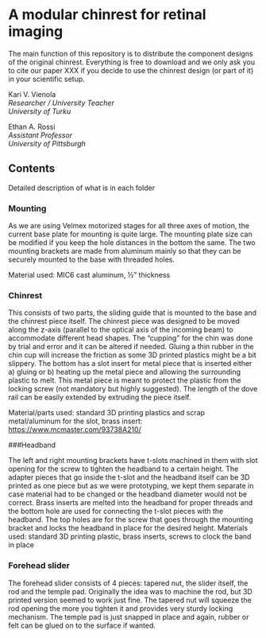 # A modular chinrest for retinal imaging

The main function of this repository is to distribute the component designs of the original chinrest. Everything is free to download and we only ask you to cite our paper XXX if you decide to use the chinrest design (or part of it) in your scientific setup.

Kari V. Vienola  
_Researcher / University Teacher_  
_University of Turku_

Ethan A. Rossi  
_Assistant Professor_  
_University of Pittsburgh_

## Contents

Detailed description of what is in each folder

### Mounting

As we are using Velmex motorized stages for all three axes of motion, the current base plate for mounting is quite large. The mounting plate size can be modified if you keep the hole distances in the bottom the same. The two mounting brackets are made from aluminum mainly so that they can be securely mounted to the base with threaded holes.

Material used: MIC6 cast aluminum, ½” thickness

### Chinrest

This consists of two parts, the sliding guide that is mounted to the base and the chinrest piece itself. The chinrest piece was designed to be moved along the z-axis (parallel to the optical axis of the incoming beam) to accommodate different head shapes. The “cupping” for the chin was done by trial and error and it can be altered if needed. Gluing a thin rubber in the chin cup will increase the friction as some 3D printed plastics might be a bit slippery. The bottom has a slot insert for metal piece that is inserted either a) gluing or b) heating up the metal piece and allowing the surrounding plastic to melt. This metal piece is meant to protect the plastic from the locking screw (not mandatory but highly suggested). The length of the dove rail can be easily extended by extruding the piece itself.

Material/parts used: standard 3D printing plastics and scrap metal/aluminum for the slot, brass insert: https://www.mcmaster.com/93738A210/

###Headband

The left and right mounting brackets have t-slots machined in them with slot opening for the screw to tighten the headband to a certain height. The adapter pieces that go inside the t-slot and the headband itself can be 3D printed as one piece but as we were prototyping, we kept them separate in case material had to be changed or the headband diameter would not be correct.
Brass inserts are melted into the headband for proper threads and the bottom hole are used for connecting the t-slot pieces with the headband. The top holes are for the screw that goes through the mounting bracket and locks the headband in place for the desired height.
Materials used: standard 3D printing plastic, brass inserts, screws to clock the band in place

### Forehead slider
The forehead slider consists of 4 pieces: tapered nut, the slider itself, the rod and the temple pad. Originally the idea was to machine the rod, but 3D printed version seemed to work just fine. The tapered nut will squeeze the rod opening the more you tighten it and provides very sturdy locking mechanism. The temple pad is just snapped in place and again, rubber or felt can be glued on to the surface if wanted.
	


